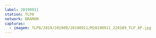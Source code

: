 ```yaml
---
label: 20190911
station: TLP8
network: BRAMON
capturas:
  - imagem: TLP8/2019/201909/20190911/M20190911_220109_TLP_8P.jpg
---
```

